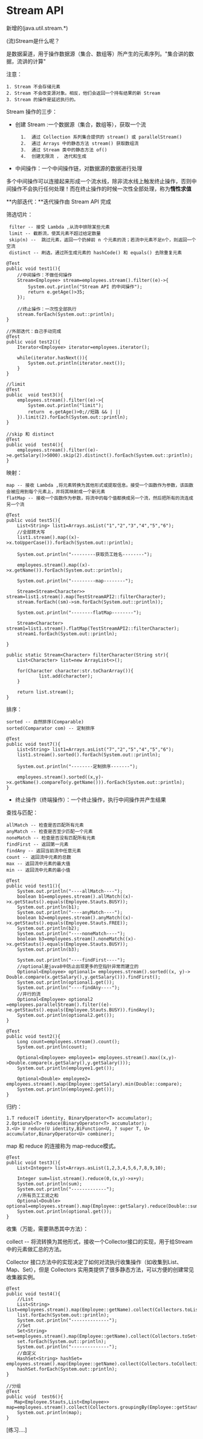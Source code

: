 # Stream API
新增的(java.util.stream.*)

(流)Stream是什么呢？

是数据渠道，用于操作数据源（集合、数组等）所产生的元素序列。"集合讲的数据，流讲的计算"

注意：

	1. Stream 不会存储元素
	2. Stream 不会改变源对象。相反，他们会返回一个持有结果的新 Stream
	3. Stream 的操作是延迟执行的。

Stream 操作的三步：

- 创建 Stream :一个数据源（集合，数组等），获取一个流

		1.	通过 Collection 系列集合提供的 stream() 或 parallelStream()
		2.	通过 Arrays 中的静态方法 stream() 获取数组流
		3.	通过 Stream 类中的静态方法 of()
		4.	创建无限流 ， 迭代和生成

- 中间操作：一个中间操作链，对数据源的数据进行处理

多个中间操作可以连接起来形成一个流水线，除非流水线上触发终止操作，否则中间操作不会执行任何处理！而在终止操作的时候一次性全部处理，称为**惰性求值**

**内部迭代：**迭代操作由 Stream API 完成

筛选切片：

	 filter -- 接受 Lambda ,从流中排除某些元素
	 limit -- 截断流，使其元素不超过给定数量
	 skip(n) --  跳过元素，返回一个扔掉前 n 个元素的流；若流中元素不足n个，则返回一个空流
	 distinct -- 刷选，通过所生成元素的 hashCode() 和 equals() 去除重复元素

	@Test
    public void test1(){
        //中间操作：不做任何操作
        Stream<Employee> stream=employees.stream().filter((e)->{
            System.out.println("Stream API 的中间操作");
            return e.getAge()>35;
        });

        //终止操作：一次性全部执行
        stream.forEach(System.out::println);
    }

    //外部迭代：自己手动完成
    @Test
    public void test2(){
        Iterator<Employee> iterator=employees.iterator();

        while(iterator.hasNext()){
            System.out.println(iterator.next());
        }
    }

    //limit
    @Test
    public  void test3(){
        employees.stream().filter((e)->{
            System.out.println("limit");
            return  e.getAge()>0;//短路 && | ||
        }).limit(2).forEach(System.out::println);
    }

    //skip 和 distinct
    @Test
    public void  test4(){
        employees.stream().filter((e)->e.getSalary()>5000).skip(2).distinct().forEach(System.out::println);
    }

映射：

	map -- 接收 Lambda ,将元素转换为其他形式或提取信息。接受一个函数作为参数，该函数会被应用到每个元素上，并将其映射成一个新元素
    flatMap -- 接收一个函数作为参数，将流中的每个值都换成另一个流，然后把所有的流连成另一个流
	
	@Test
    public void test5(){
        List<String> list1=Arrays.asList("1","2","3","4","5","6");
        //全部转大写
        list1.stream().map((x)->x.toUpperCase()).forEach(System.out::println);

        System.out.println("---------获取员工姓名--------");

        employees.stream().map((x)->x.getName()).forEach(System.out::println);

        System.out.println("---------map--------");

        Stream<Stream<Character>> stream=list1.stream().map(TestStreamAPI2::filterCharacter);
        stream.forEach((sm)->sm.forEach(System.out::println));

        System.out.println("--------flatMap--------");

        Stream<Character> stream1=list1.stream().flatMap(TestStreamAPI2::filterCharacter);
        stream1.forEach(System.out::println);

	}

    public static Stream<Character> filterCharacter(String str){
        List<Character> list=new ArrayList<>();

        for(Character character:str.toCharArray()){
                list.add(character);
        }

        return list.stream();
    }

排序：

	sorted -- 自然排序(Comparable)
    sorted(Comparator com) -- 定制排序

	@Test
    public void test7(){
        List<String> list1=Arrays.asList("7","2","5","4","5","6");
        list1.stream().sorted().forEach(System.out::println);

        System.out.println("--------定制排序-------");

        employees.stream().sorted((x,y)->x.getName().compareTo(y.getName())).forEach(System.out::println);
    }


- 终止操作（终端操作）：一个终止操作，执行中间操作并产生结果

查找与匹配：

 	allMatch -- 检查是否匹配所有元素
    anyMatch -- 检查是否至少匹配一个元素
    noneMatch -- 检查是否没有匹配所有元素
    findFirst -- 返回第一元素
    findAny -- 返回当前流中任意元素
    count -- 返回流中元素的总数
    max -- 返回流中元素的最大值
    min -- 返回流中元素的最小值

 	@Test
    public void test1(){
        System.out.println("----allMatch----");
        boolean b1=employees.stream().allMatch((x)->x.getStauts().equals(Employee.Stauts.BUSY));
        System.out.println(b1);
        System.out.println("----anyMatch----");
        boolean b2=employees.stream().anyMatch((x)->x.getStauts().equals(Employee.Stauts.FREE));
        System.out.println(b2);
        System.out.println("----noneMatch----");
        boolean b3=employees.stream().noneMatch((x)->x.getStauts().equals(Employee.Stauts.BUSY));
        System.out.println(b3);

        System.out.println("----findFirst----");
        //optional是java8中防止出现更多的空指针异常而建立的
        Optional<Employee> optional1= employees.stream().sorted((x, y)-> Double.compare(x.getSalary(),y.getSalary())).findFirst();
        System.out.println(optional1.get());
        System.out.println("----findAny----");
        //并行的流
        Optional<Employee> optional2 =employees.parallelStream().filter((e)->e.getStauts().equals(Employee.Stauts.BUSY)).findAny();
        System.out.println(optional2.get());
    }

    @Test
    public void test2(){
        Long count=employees.stream().count();
        System.out.println(count);

        Optional<Employee> employee1= employees.stream().max((x,y)->Double.compare(x.getSalary(),y.getSalary()));
        System.out.println(employee1.get());

        Optional<Double> employee2= employees.stream().map(Employee::getSalary).min(Double::compare);
        System.out.println(employee2.get());
    }


归约：

	1.T reduce(T identity, BinaryOperator<T> accumulator);
	2.Optional<T> reduce(BinaryOperator<T> accumulator);
	3.<U> U reduce(U identity,BiFunction<U, ? super T, U> accumulator,BinaryOperator<U> combiner);

map 和 reduce 的连接称为 map-reduce模式。

	@Test
    public void test3(){
        List<Integer> list=Arrays.asList(1,2,3,4,5,6,7,8,9,10);

        Integer sum=list.stream().reduce(0,(x,y)->x+y);
        System.out.println(sum);
        System.out.println("-------------");
        //所有员工工资之和
        Optional<Double> optional=employees.stream().map(Employee::getSalary).reduce(Double::sum);
        System.out.println(optional.get());
    }

收集（万能，需要熟悉其中方法）：

collect -- 将流转换为其他形式，接收一个Collector接口的实现，用于给Stream中的元素做汇总的方法。

Collector 接口方法中的实现决定了如何对流执行收集操作（如收集到List、Map、Set），但是 Collectors 实用类提供了很多静态方法，可以方便的创建常见收集器实例。

	@Test
    public void test4(){
        //List
        List<String> list=employees.stream().map(Employee::getName).collect(Collectors.toList());
        list.forEach(System.out::println);
        System.out.println("--------------");
        //Set
        Set<String> set=employees.stream().map(Employee::getName).collect(Collectors.toSet());
        set.forEach(System.out::println);
        System.out.println("--------------");
        //自定义
        HashSet<String> hashSet= employees.stream().map(Employee::getName).collect(Collectors.toCollection(HashSet::new));
        hashSet.forEach(System.out::println);
    }

	//分组
    @Test
    public void  test6(){
       Map<Employee.Stauts,List<Employee>> map=employees.stream().collect(Collectors.groupingBy(Employee::getStauts));
        System.out.println(map);
    }

[练习....]